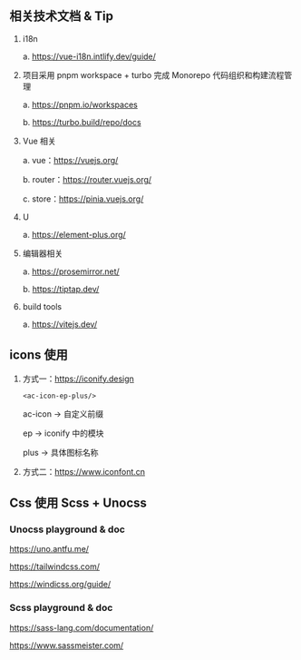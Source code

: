 ## 相关技术文档 & Tip

1. i18n

   a. https://vue-i18n.intlify.dev/guide/

2. 项目采用 pnpm workspace + turbo 完成 Monorepo 代码组织和构建流程管理

   a. https://pnpm.io/workspaces

   b. https://turbo.build/repo/docs

3. Vue 相关

   a. vue：https://vuejs.org/

   b. router：https://router.vuejs.org/

   c. store：https://pinia.vuejs.org/

4. U

   a. https://element-plus.org/

5. 编辑器相关

   a. https://prosemirror.net/

   b. https://tiptap.dev/

6. build tools

   a. https://vitejs.dev/

## icons 使用

1. 方式一：https://iconify.design

   `<ac-icon-ep-plus/>`

   ac-icon -> 自定义前缀

   ep -> iconify 中的模块

   plus -> 具体图标名称

2. 方式二：https://www.iconfont.cn

## Css 使用 Scss + Unocss

### Unocss playground & doc

https://uno.antfu.me/

https://tailwindcss.com/

https://windicss.org/guide/

### Scss playground & doc

https://sass-lang.com/documentation/

https://www.sassmeister.com/
